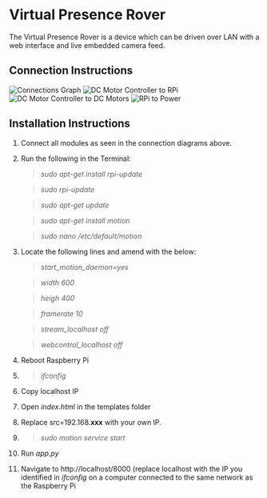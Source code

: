# Virtual Presence Rover
The Virtual Presence Rover is a device which can be driven over LAN with a web interface and live embedded camera feed.
## Connection Instructions

![Connections Graph](https://i.imgur.com/Hz8cS62.png)
![DC Motor Controller to RPi](https://i.imgur.com/t5OJf3L.jpg)
![DC Motor Controller to DC Motors](https://i.imgur.com/jytxB49.jpg)
![RPi to Power](https://i.imgur.com/rgCqo0K.jpg)

## Installation Instructions
1. Connect all modules as seen in the connection diagrams above.
2. Run the following in the Terminal:
	>*sudo apt-get install rpi-update*
	
	>*sudo rpi-update*
	
	>*sudo apt-get update*
	
	>*sudo apt-get install motion*
	
	>*sudo nano /etc/default/motion*
	
3. Locate the following lines and amend with the below:
	>*start_motion_daemon=yes*
	
	>*width 600*
	
	>*heigh 400*
	
	>*framerate 10*
	
	>*stream_localhost off*
	
	>*webcontrol_localhost off*
	
4. Reboot Raspberry Pi
5. >*ifconfig*
6. Copy localhost IP
7. Open *index.html* in the templates folder
8. Replace src=192.168.**xxx** with your own IP.
9. >*sudo motion service start*
10. Run *app.py*
11. Navigate to http://localhost/8000 (replace localhost with the IP you identified in *ifconfig* on a computer connected to the same network as the Raspberry Pi
